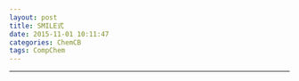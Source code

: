 ```yaml
---
layout: post
title: SMILE式
date: 2015-11-01 10:11:47
categories: ChemCB
tags: CompChem
---
```



------
